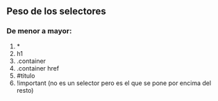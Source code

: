 ## Peso de los selectores
### De menor a mayor:
1. \*
2. h1
3. .container
4. .container href
5. \#titulo
6. !important (no es un selector pero es el que se pone por encima del resto)